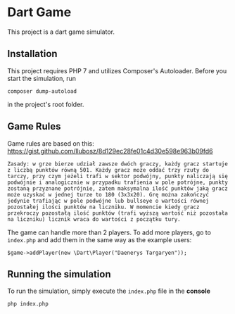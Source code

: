 # Dart Game
This project is a dart game simulator. 

## Installation
This project requires PHP 7 and utilizes Composer's Autoloader. Before you start the simulation, run
 ```
 composer dump-autoload
 ```
 in the project's root folder.

## Game Rules
Game rules are based on this: https://gist.github.com/llubosz/8d129ec28fe01c4d30e598e963b09fd6
```
Zasady: w grze bierze udział zawsze dwóch graczy, każdy gracz startuje z liczbą punktów równą 501. Każdy gracz może oddać trzy rzuty do tarczy, przy czym jeżeli trafi w sektor podwójny, punkty naliczają się podwójnie i analogicznie w przypadku trafienia w pole potrójne, punkty zostaną przyznane potrójnie, zatem maksymalna ilość punktów jaką gracz może uzyskać w jednej turze to 180 (3x3x20). Grę można zakończyć jedynie trafiając w pole podwójne lub bullseye o wartości równej pozostałej ilości punktów na liczniku. W momencie kiedy gracz przekroczy pozostałą ilość punktów (trafi wyższą wartość niż pozostała na liczniku) licznik wraca do wartości z początku tury.
```

The game can handle more than 2 players. To add more players, go to `index.php` and add them in the same way as the example users:
```
$game->addPlayer(new \Dart\Player("Daenerys Targaryen"));
```

## Running the simulation
To run the simulation, simply execute the `index.php` file in the **console**
```
php index.php
```
